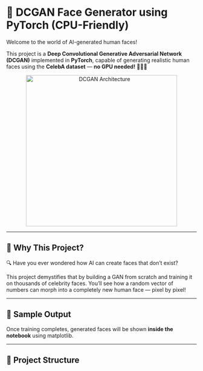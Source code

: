 # 🧠 DCGAN Face Generator using PyTorch (CPU-Friendly)

Welcome to the world of AI-generated human faces!

This project is a **Deep Convolutional Generative Adversarial Network (DCGAN)** implemented in **PyTorch**, capable of generating realistic human faces using the **CelebA dataset** — **no GPU needed!** 🧑‍💻✨

<p align="center">
  <img src="https://discuss.pytorch.org/uploads/default/original/3X/6/e/6ec1a5685ba764e3bb313d1d18f2e0357f129d14.png" width="400" alt="DCGAN Architecture">
</p>

---

## 🚀 Why This Project?

🔍 Have you ever wondered how AI can create faces that don’t exist?

This project demystifies that by building a GAN from scratch and training it on thousands of celebrity faces. You’ll see how a random vector of numbers can morph into a completely new human face — pixel by pixel!

---

## 📸 Sample Output

Once training completes, generated faces will be shown **inside the notebook** using matplotlib.

---

## 📂 Project Structure

